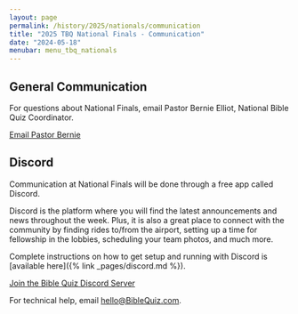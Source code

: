```yaml
---
layout: page
permalink: /history/2025/nationals/communication
title: "2025 TBQ National Finals - Communication"
date: "2024-05-18"
menubar: menu_tbq_nationals
---
```


## General Communication

For questions about National Finals, email Pastor Bernie Elliot, National Bible Quiz Coordinator.

<a href="mailto:PastorBernie@BibleQuiz.com" class="button is-primary">Email Pastor Bernie</a>

## Discord

Communication at National Finals will be done through a free app called Discord.

Discord is the platform where you will find the latest announcements and news throughout the week. Plus, it is also a great place to connect with the community by finding rides to/from the airport, setting up a time for fellowship in the lobbies, scheduling your team photos, and much more.

Complete instructions on how to get setup and running with Discord is [available here]({% link _pages/discord.md %}).

<a href="https://discord.gg/URCCZpp9q5" class="button is-primary">Join the Bible Quiz Discord Server</a>

For technical help, email [hello@BibleQuiz.com](mailto:hello@biblequiz.com).
